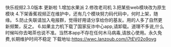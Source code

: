 快乐视频2.3.0版本 更新啦
1.增加水果派
2.修改老司机
3.把某些web模块改为原生模块
4.下架香蕉视频正在维护中，还有几个模块努力码代码中，何时上架，随缘。
5.防止失联请加入电报群，觉得好用请分享给你的基友。用的人多了自然更新频繁，反之。
6.如果主力机下载了国家反诈中心app,请卸载。道理不多说,什么时候叫你去喝茶也说不准。当然本app不存在任何木马病毒,请放心使用。永久免费,长期维护时间不稳定
下载地址:https://wwc.lanzoub.com/i7tEV02o9ovg

